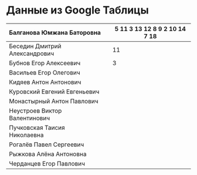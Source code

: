 # Данные из Google Таблицы

| Балганова Юмжана Баторовна |  | 5 11 3 13 12 8 9 2 10 14 7 18 |
| --- | --- | --- |
| Беседин Дмитрий Александрович |  | 11 |
| Бубнов Егор Алексеевич |  | 3 |
| Васильев Егор Олегович |  |  |
| Кидяев Антон Антонович |  |  |
| Куровский Евгений Евгеньевич |  |  |
| Монастырный Антон Павлович |  |  |
| Неустроев Виктор Валентинович |  |  |
| Пучковская Таисия Николаевна |  |  |
| Рогалёв Павел Сергеевич |  |  |
| Рыжкова Алёна Антоновна |  |  |
| Черданцев Егор Павлович |  |  |
